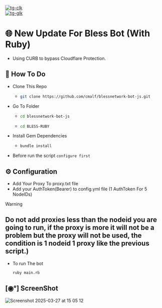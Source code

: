 [tg-clk]: https://t.me/+1C6KHwq4HWE4OThl
[tg-c]: https://img.shields.io/badge/Telegram_Channel:-The_Digital_Alchemist_(CMALF)-B22222.svg?&style=for-the-badge&logo=Telegram&logoColor=blue&color=blue
[tg-g]: https://img.shields.io/badge/Telegram_Group:-TDA_(CMALF)_Chat-B22222.svg?&style=for-the-badge&logo=Telegram&logoColor=blue&color=gold
[tg-glk]: https://t.me/+O_0eLwojWD03MDU1

[![tg-clk][tg-c]][tg-clk] <br> [![tg-glk][tg-g]][tg-glk]

# 🌐  New Update For Bless Bot (With Ruby)

- Using CURB to bypass Cloudflare Protection.

## 🤔 How To Do
- Clone This Repo
  - ```bash
    git clone https://github.com/cmalf/blessnetwork-bot-js.git
    ```
- Go To Folder
  - ```bash
    cd blessnetwork-bot-js
    ```
  - ```bash
    cd BLESS-RUBY
    ```
- Install Gem Dependencies
  - ```bash
    bundle install
    ```
- Before run the script `configure first`

## ⚙️ Configuration

- Add Your Proxy To proxy.txt file 
- Add your AuthToken(Bearer) to config.yml file (1 AuthToken For 5 NodeIDs)
> [!WARNING]
> ## Do not add proxies less than the nodeid you are going to run, if the proxy is more it will not be a problem but the proxy will not be used, the condition is 1 nodeid 1 proxy like the previous script.)

- To run The bot
   ```bash
   ruby main.rb
   ```

## [◉°] ScreenShot

![Screenshot 2025-03-27 at 15 05 12](https://github.com/user-attachments/assets/4ac70ff8-4752-49ae-b47d-7f0a5f4fec1d)

